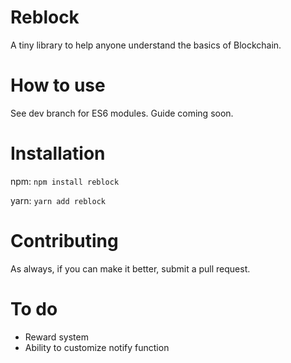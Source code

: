 # Reblock

A tiny library to help anyone understand the basics of Blockchain.

# How to use

See dev branch for ES6 modules. Guide coming soon.

# Installation

npm: `npm install reblock`

yarn: `yarn add reblock`

# Contributing

As always, if you can make it better, submit a pull request.

# To do

- Reward system
- Ability to customize notify function